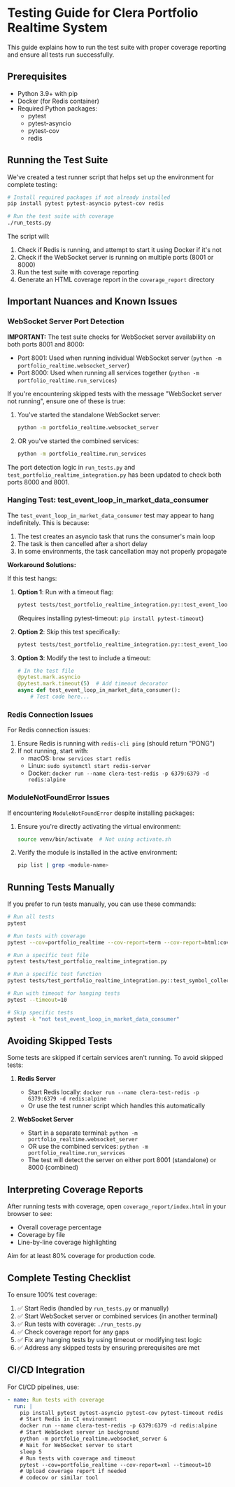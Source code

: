 # Testing Guide for Clera Portfolio Realtime System

This guide explains how to run the test suite with proper coverage reporting and ensure all tests run successfully.

## Prerequisites

- Python 3.9+ with pip
- Docker (for Redis container)
- Required Python packages:
  - pytest
  - pytest-asyncio
  - pytest-cov
  - redis

## Running the Test Suite

We've created a test runner script that helps set up the environment for complete testing:

```bash
# Install required packages if not already installed
pip install pytest pytest-asyncio pytest-cov redis

# Run the test suite with coverage
./run_tests.py
```

The script will:
1. Check if Redis is running, and attempt to start it using Docker if it's not
2. Check if the WebSocket server is running on multiple ports (8001 or 8000)
3. Run the test suite with coverage reporting
4. Generate an HTML coverage report in the `coverage_report` directory

## Important Nuances and Known Issues

### WebSocket Server Port Detection

**IMPORTANT:** The test suite checks for WebSocket server availability on both ports 8001 and 8000:

- Port 8001: Used when running individual WebSocket server (`python -m portfolio_realtime.websocket_server`)
- Port 8000: Used when running all services together (`python -m portfolio_realtime.run_services`)

If you're encountering skipped tests with the message "WebSocket server not running", ensure one of these is true:

1. You've started the standalone WebSocket server:
   ```bash
   python -m portfolio_realtime.websocket_server
   ```

2. OR you've started the combined services:
   ```bash
   python -m portfolio_realtime.run_services
   ```

The port detection logic in `run_tests.py` and `test_portfolio_realtime_integration.py` has been updated to check both ports 8000 and 8001.

### Hanging Test: test_event_loop_in_market_data_consumer

The `test_event_loop_in_market_data_consumer` test may appear to hang indefinitely. This is because:

1. The test creates an asyncio task that runs the consumer's main loop
2. The task is then cancelled after a short delay
3. In some environments, the task cancellation may not properly propagate

**Workaround Solutions:**

If this test hangs:

1. **Option 1**: Run with a timeout flag:
   ```bash
   pytest tests/test_portfolio_realtime_integration.py::test_event_loop_in_market_data_consumer -v --timeout=5
   ```
   (Requires installing pytest-timeout: `pip install pytest-timeout`)

2. **Option 2**: Skip this test specifically:
   ```bash
   pytest tests/test_portfolio_realtime_integration.py::test_event_loop_in_market_data_consumer -v -k "not test_event_loop_in_market_data_consumer"
   ```

3. **Option 3**: Modify the test to include a timeout:
   ```python
   # In the test file
   @pytest.mark.asyncio
   @pytest.mark.timeout(5)  # Add timeout decorator
   async def test_event_loop_in_market_data_consumer():
       # Test code here...
   ```

### Redis Connection Issues

For Redis connection issues:

1. Ensure Redis is running with `redis-cli ping` (should return "PONG")
2. If not running, start with:
   - macOS: `brew services start redis`
   - Linux: `sudo systemctl start redis-server`
   - Docker: `docker run --name clera-test-redis -p 6379:6379 -d redis:alpine`

### ModuleNotFoundError Issues

If encountering `ModuleNotFoundError` despite installing packages:

1. Ensure you're directly activating the virtual environment:
   ```bash
   source venv/bin/activate  # Not using activate.sh
   ```

2. Verify the module is installed in the active environment:
   ```bash
   pip list | grep <module-name>
   ```

## Running Tests Manually

If you prefer to run tests manually, you can use these commands:

```bash
# Run all tests
pytest

# Run tests with coverage
pytest --cov=portfolio_realtime --cov-report=term --cov-report=html:coverage_report

# Run a specific test file
pytest tests/test_portfolio_realtime_integration.py

# Run a specific test function
pytest tests/test_portfolio_realtime_integration.py::test_symbol_collector_initialization

# Run with timeout for hanging tests
pytest --timeout=10

# Skip specific tests
pytest -k "not test_event_loop_in_market_data_consumer"
```

## Avoiding Skipped Tests

Some tests are skipped if certain services aren't running. To avoid skipped tests:

1. **Redis Server**
   - Start Redis locally: `docker run --name clera-test-redis -p 6379:6379 -d redis:alpine`
   - Or use the test runner script which handles this automatically

2. **WebSocket Server**
   - Start in a separate terminal: `python -m portfolio_realtime.websocket_server`
   - OR use the combined services: `python -m portfolio_realtime.run_services`
   - The test will detect the server on either port 8001 (standalone) or 8000 (combined)

## Interpreting Coverage Reports

After running tests with coverage, open `coverage_report/index.html` in your browser to see:

- Overall coverage percentage
- Coverage by file
- Line-by-line coverage highlighting

Aim for at least 80% coverage for production code.

## Complete Testing Checklist

To ensure 100% test coverage:

1. ✅ Start Redis (handled by `run_tests.py` or manually)
2. ✅ Start WebSocket server or combined services (in another terminal)
3. ✅ Run tests with coverage: `./run_tests.py`
4. ✅ Check coverage report for any gaps
5. ✅ Fix any hanging tests by using timeout or modifying test logic
6. ✅ Address any skipped tests by ensuring prerequisites are met

## CI/CD Integration

For CI/CD pipelines, use:

```yaml
- name: Run tests with coverage
  run: |
    pip install pytest pytest-asyncio pytest-cov pytest-timeout redis
    # Start Redis in CI environment
    docker run --name clera-test-redis -p 6379:6379 -d redis:alpine
    # Start WebSocket server in background
    python -m portfolio_realtime.websocket_server &
    # Wait for WebSocket server to start
    sleep 5
    # Run tests with coverage and timeout
    pytest --cov=portfolio_realtime --cov-report=xml --timeout=10
    # Upload coverage report if needed
    # codecov or similar tool
``` 